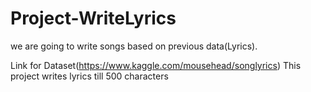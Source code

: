 # Project-WriteLyrics
we are going to write songs based on previous data(Lyrics).

Link for Dataset(https://www.kaggle.com/mousehead/songlyrics)
This project writes lyrics till 500 characters
